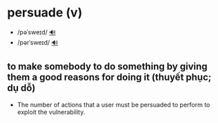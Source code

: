 # persuade (v)

- /pəˈsweɪd/ [🔊](https://www.oxfordlearnersdictionaries.com/media/english/uk_pron/p/per/persu/persuade__gb_2.mp3)
- /pərˈsweɪd/ [🔊](https://www.oxfordlearnersdictionaries.com/media/english/us_pron/p/per/persu/persuade__us_2.mp3)

## to make somebody to do something by giving them a good reasons for doing it (thuyết phục; dụ dỗ)

- The number of actions that a user must be persuaded to perform to exploit the vulnerability.